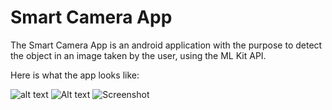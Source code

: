 # Smart Camera App

The Smart Camera App is an android application with the purpose to detect the object in an image taken by the user, using the ML Kit API.



Here is what the app looks like:

![alt text](http://url/to/img.png)
![Alt text](img/img01.jpg?raw=true "img 01")
![Screenshot](img01.png)
